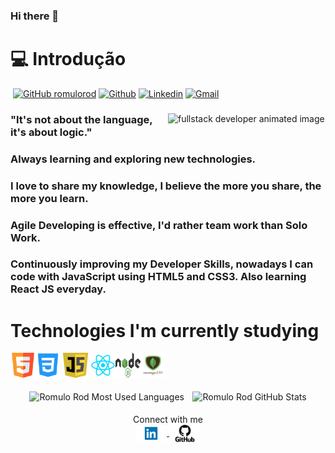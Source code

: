 ### Hi there 👋

<!--
**Romulo Rod** is a ✨ _special_ ✨ repository because its `README.md` (this file) appears on your GitHub profile.

Here are some ideas to get you started:

- 🔭 I’m currently working on ...
- 🌱 I’m currently learning ...
- 👯 I’m looking to collaborate on ...
- 🤔 I’m looking for help with ...
- 💬 Ask me about ...
- 📫 How to reach me: ...
- 😄 Pronouns: ...
- ⚡ Fun fact: ...
-->



# &#128187; Introdução #




​                                               [![GitHub romulorod](https://img.shields.io/github/followers/vlarysc?label=follow&style=social)](https://github.com/romulorod)  [![Github](https://img.shields.io/badge/-Github-000?style=flat&logo=Github&logoColor=white)](https://github.com/romulorod)  [![Linkedin](https://img.shields.io/badge/-LinkedIn-blue?style=flat&logo=Linkedin&logoColor=white)](https://www.linkedin.com/in/romulo-rodrigues-dev/)  [![Gmail](https://img.shields.io/badge/-Gmail-c14438?style=flat&logo=Gmail&logoColor=white)](mailto:biorrodrigues@yahoo.com.br)

<div>
    <img align="right" width="50%" src="https://raw.githubusercontent.com/trepichio/trepichio/master/assets/code.gif" alt="fullstack developer animated image"/>


### "It's not about the language, it's about logic."

### Always learning and exploring new technologies. ###

### I love to share my knowledge, I believe the more you share, the more you learn. ### 

### Agile Developing is effective, I'd rather team work than Solo Work. ###  

### Continuously improving my Developer Skills, nowadays I can code with JavaScript using HTML5 and CSS3. Also learning React JS everyday. ###



# Technologies I'm currently studying #



<p align="left" style="min-width: 300px"> <img src="html5.svg" alt="html5" width="40" height="40"/><img src="css3.png" alt="css3" width="40" height="40"/> <img src="js.png" alt="git" width="40" height="40"/> <img src="react.png" alt="react" width="40" height="40"/><img src="nodejs.png" alt="nodejs" width="40" height="40"/><img src="mongodb.png" alt="mongodb" width="40" height="40"/>


<p align="center">
    <img width="47%" style="padding: 0.3rem" align="center" src="https://github-readme-stats.vercel.app/api/top-langs/?username=romulorod&layout=compact&hide=html&hide_border=true" alt="Romulo Rod Most Used Languages" />
    <img width="47%" style="padding: 0.3rem" align="center" src="https://github-readme-stats.vercel.app/api?username=romulorod&show_icons=true&hide_border=true" alt="Romulo Rod GitHub Stats" /></p>



<p align="center">
Connect with me <br>
<a href="https://www.linkedin.com/in/romulo-rodrigues-dev/">
  <img align="center" alt="Romulo Rod LinkedIn" width="50px" src="linkedin.png" />
</a>
<a href="https://github.com/romulorod">
  <img align="center" alt="Romulo Rod Github" width="50px" src="github.png" />
</a>